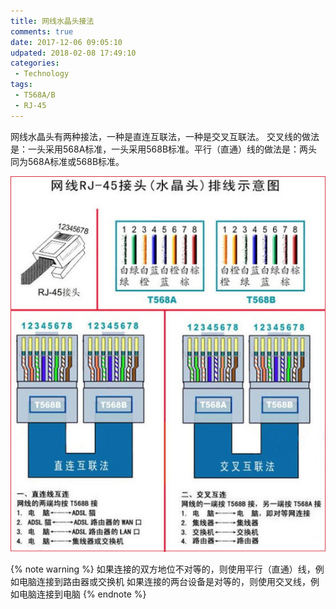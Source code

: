 ```yaml
---
title: 网线水晶头接法
comments: true
date: 2017-12-06 09:05:10
udpated: 2018-02-08 17:49:10
categories:
 - Technology
tags:
 - T568A/B
 - RJ-45
---
```


网线水晶头有两种接法，一种是直连互联法，一种是交叉互联法。 交叉线的做法是：一头采用568A标准，一头采用568B标准。平行（直通）线的做法是：两头同为568A标准或568B标准。

![](/images/RJ-45-crystal-head.jpg)

<!--more -->

{% note warning %}
如果连接的双方地位不对等的，则使用平行（直通）线，例如电脑连接到路由器或交换机
如果连接的两台设备是对等的，则使用交叉线，例如电脑连接到电脑
{% endnote %}
